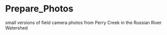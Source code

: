 # Prepare_Photos  
small versions of field camera photos from Perry Creek in the Russian River Watershed
